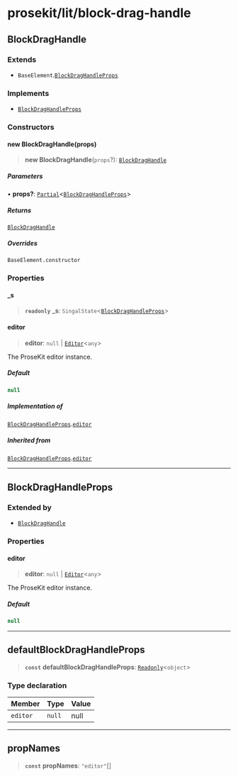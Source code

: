 # prosekit/lit/block-drag-handle

<a id="BlockDragHandle" name="BlockDragHandle"></a>

## BlockDragHandle

### Extends

- `BaseElement`.[`BlockDragHandleProps`](block-drag-handle.md#BlockDragHandleProps)

### Implements

- [`BlockDragHandleProps`](block-drag-handle.md#BlockDragHandleProps)

### Constructors

<a id="Constructors" name="Constructors"></a>

#### new BlockDragHandle(props)

> **new BlockDragHandle**(`props`?): [`BlockDragHandle`](block-drag-handle.md#BlockDragHandle)

##### Parameters

• **props?**: [`Partial`](https://www.typescriptlang.org/docs/handbook/utility-types.html#partialtype)\<[`BlockDragHandleProps`](block-drag-handle.md#BlockDragHandleProps)\>

##### Returns

[`BlockDragHandle`](block-drag-handle.md#BlockDragHandle)

##### Overrides

`BaseElement.constructor`

### Properties

<a id="_s" name="_s"></a>

#### \_s

> **`readonly`** **\_s**: `SingalState`\<[`BlockDragHandleProps`](block-drag-handle.md#BlockDragHandleProps)\>

<a id="editor" name="editor"></a>

#### editor

> **editor**: `null` \| [`Editor`](../core.md#EditorE)\<`any`\>

The ProseKit editor instance.

##### Default

```ts
null
```

##### Implementation of

[`BlockDragHandleProps`](block-drag-handle.md#BlockDragHandleProps).[`editor`](block-drag-handle.md#editor-1)

##### Inherited from

[`BlockDragHandleProps`](block-drag-handle.md#BlockDragHandleProps).[`editor`](block-drag-handle.md#editor-1)

***

<a id="BlockDragHandleProps" name="BlockDragHandleProps"></a>

## BlockDragHandleProps

### Extended by

- [`BlockDragHandle`](block-drag-handle.md#BlockDragHandle)

### Properties

<a id="editor-1" name="editor-1"></a>

#### editor

> **editor**: `null` \| [`Editor`](../core.md#EditorE)\<`any`\>

The ProseKit editor instance.

##### Default

```ts
null
```

***

<a id="defaultBlockDragHandleProps" name="defaultBlockDragHandleProps"></a>

## defaultBlockDragHandleProps

> **`const`** **defaultBlockDragHandleProps**: [`Readonly`](https://www.typescriptlang.org/docs/handbook/utility-types.html#readonlytype)\<`object`\>

### Type declaration

| Member | Type | Value |
| :------ | :------ | :------ |
| `editor` | `null` | null |

***

<a id="propNames" name="propNames"></a>

## propNames

> **`const`** **propNames**: `"editor"`[]
